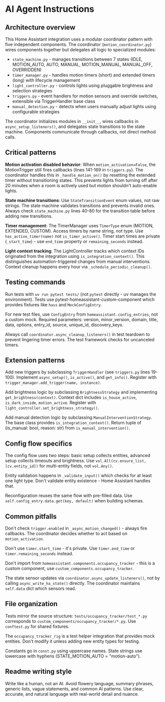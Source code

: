 # AI Agent Instructions

## Architecture overview

This Home Assistant integration uses a modular coordinator pattern with five independent components. The coordinator (`motion_coordinator.py`) wires components together but delegates all logic to specialized modules:

- `state_machine.py` - manages transitions between 7 states (IDLE, MOTION_AUTO, AUTO, MANUAL, MOTION_MANUAL, MANUAL_OFF, OVERRIDDEN)
- `timer_manager.py` - handles motion timers (short) and extended timers (long) with lifecycle management
- `light_controller.py` - controls lights using pluggable brightness and selection strategies
- `triggers.py` - event handlers for motion sensors and override switches, extensible via TriggerHandler base class
- `manual_detection.py` - detects when users manually adjust lights using configurable strategies

The coordinator initializes modules in `__init__`, wires callbacks in `async_setup_listeners()`, and delegates state transitions to the state machine. Components communicate through callbacks, not direct method calls.

## Critical patterns

**Motion activation disabled behavior**: When `motion_activation=False`, the MotionTrigger still fires callbacks (lines 141-169 in `triggers.py`). The coordinator handles this in `_handle_motion_on()` by resetting the extended timer without transitioning states. This prevents lights from turning off after 20 minutes when a room is actively used but motion shouldn't auto-enable lights.

**State machine transitions**: Use `StateTransitionEvent` enum values, not raw strings. The state machine validates transitions and prevents invalid ones. Always check `state_machine.py` lines 40-80 for the transition table before adding new transitions.

**Timer management**: The TimerManager uses `TimerType` enum (MOTION, EXTENDED, CUSTOM). Access timers by name string, not type. Use `has_active_timer(name)` not `is_timer_active()`. Timer start times are private (`_start_time`) - use `end_time` property or `remaining_seconds` instead.

**Light context tracking**: The LightController tracks which context IDs originated from the integration using `is_integration_context()`. This distinguishes automation-triggered changes from manual interventions. Context cleanup happens every hour via `_schedule_periodic_cleanup()`.

## Testing commands

Run tests with `uv run pytest tests/` (not `pytest` directly - uv manages the environment). Tests use pytest-homeassistant-custom-component which provides fixtures like `hass` and `MockConfigEntry`.

For new test files, use `ConfigEntry` from `homeassistant.config_entries`, not a custom mock. Required parameters: version, minor_version, domain, title, data, options, entry_id, source, unique_id, discovery_keys.

Always call `coordinator.async_cleanup_listeners()` in test teardown to prevent lingering timer errors. The test framework checks for uncanceled timers.

## Extension patterns

Add new triggers by subclassing `TriggerHandler` (see `triggers.py` lines 19-100). Implement `async_setup()`, `is_active()`, and `get_info()`. Register with `trigger_manager.add_trigger(name, instance)`.

Add brightness logic by subclassing `BrightnessStrategy` and implementing `get_brightness(context)`. Context dict includes `is_house_active`, `is_dark_inside`, `motion_active`. Register with `light_controller.set_brightness_strategy()`.

Add manual detection logic by subclassing `ManualInterventionStrategy`. The base class provides `is_integration_context()`. Return tuple of (is_manual: bool, reason: str) from `is_manual_intervention()`.

## Config flow specifics

The config flow uses two steps: basic setup collects entities, advanced setup collects timeouts and brightness. Use `vol.All(cv.ensure_list, [cv.entity_id])` for multi-entity fields, not `vol.Any()`.

Entity validation happens in `_validate_input()` which checks for at least one light type. Don't validate entity existence - Home Assistant handles that.

Reconfiguration reuses the same flow with pre-filled data. Use `self.config_entry.data.get(key, default)` when building schemas.

## Common pitfalls

Don't check `trigger.enabled` in `_async_motion_changed()` - always fire callbacks. The coordinator decides whether to act based on `motion_activation`.

Don't use `timer.start_time` - it's private. Use `timer.end_time` or `timer.remaining_seconds` instead.

Don't import from `homeassistant.components.occupancy_tracker` - this is a custom component, use `custom_components.occupancy_tracker`.

The state sensor updates via `coordinator.async_update_listeners()`, not by calling `async_write_ha_state()` directly. The coordinator maintains `self.data` dict which sensors read.

## File organization

Tests mirror the source structure: `tests/occupancy_tracker/test_*.py` corresponds to `custom_components/occupancy_tracker/*.py`. Use `conftest.py` for shared fixtures.

The `occupancy_tracker_rig` is a test helper integration that provides mock entities. Don't modify it unless adding new entity types for testing.

Constants go in `const.py` using uppercase names. State strings use lowercase with hyphens (STATE_MOTION_AUTO = "motion-auto").

## Readme writing style

Write like a human, not an AI. Avoid flowery language, summary phrases, generic lists, vague statements, and common AI patterns. Use clear, accurate, and natural language with real-world detail and nuance.